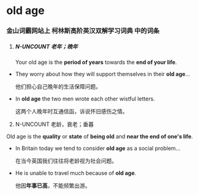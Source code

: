 # old age

### 金山词霸网站上 柯林斯高阶英汉双解学习词典 中的词条

1. ##### N-UNCOUNT 老年；晚年

   Your old age is the **period of years** towards the **end of your life**.

- They worry about how they will support themselves in their **old age**...

  他们担心自己晚年的生活保障问题。

- In **old age** the two men wrote each other wistful letters.

  这两个人晚年时互通信函，诉说怀旧感伤之情。

2.  N-UNCOUNT 老龄，衰老；垂暮

   Old age is the **quality** or **state** of **being old** and **near the end of one's life**.

- In Britain today we tend to consider **old age** as a social problem...

  在当今英国我们往往将老龄视为社会问题。

- He is unable to travel much because of **old age**.

  他因**年事已高**，不能频繁出游。